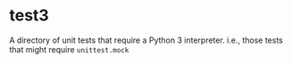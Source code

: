 # test3
A directory of unit tests that require a Python 3 interpreter.
i.e., those tests that might require `unittest.mock`
